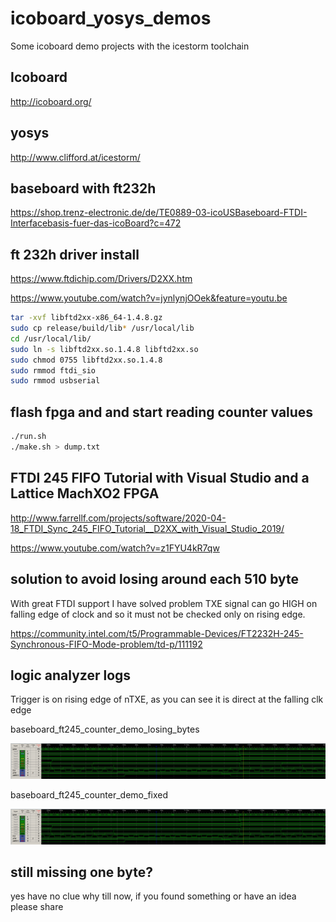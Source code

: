 # icoboard_yosys_demos
Some icoboard demo projects with the icestorm toolchain

## Icoboard

http://icoboard.org/

## yosys

http://www.clifford.at/icestorm/

## baseboard with ft232h

https://shop.trenz-electronic.de/de/TE0889-03-icoUSBaseboard-FTDI-Interfacebasis-fuer-das-icoBoard?c=472


## ft 232h driver install

https://www.ftdichip.com/Drivers/D2XX.htm

https://www.youtube.com/watch?v=jynlynjOOek&feature=youtu.be

```bash
tar -xvf libftd2xx-x86_64-1.4.8.gz 
sudo cp release/build/lib* /usr/local/lib
cd /usr/local/lib/
sudo ln -s libftd2xx.so.1.4.8 libftd2xx.so
sudo chmod 0755 libftd2xx.so.1.4.8 
sudo rmmod ftdi_sio
sudo rmmod usbserial
```

## flash fpga and and start reading counter values


```bash
./run.sh
./make.sh > dump.txt
```


## FTDI 245 FIFO Tutorial with Visual Studio and a Lattice MachXO2 FPGA

http://www.farrellf.com/projects/software/2020-04-18_FTDI_Sync_245_FIFO_Tutorial__D2XX_with_Visual_Studio_2019/

https://www.youtube.com/watch?v=z1FYU4kR7qw

## solution to avoid losing around each 510 byte

With great FTDI support I have solved problem TXE signal can go HIGH on falling edge of clock and so it must not be checked only on rising edge.

https://community.intel.com/t5/Programmable-Devices/FT2232H-245-Synchronous-FIFO-Mode-problem/td-p/111192


## logic analyzer logs

Trigger is on rising edge of nTXE, as you can see it is direct at the falling clk edge

baseboard_ft245_counter_demo_losing_bytes

![not_working_picture](./screenshots/ntxe_falling_loosing_bytes_version.png)

baseboard_ft245_counter_demo_fixed

![working_picture](./screenshots/ntxe_falling_loosing_bytes_version.png)


## still missing one byte?

yes have no clue why till now, if you found something or have an idea please share
